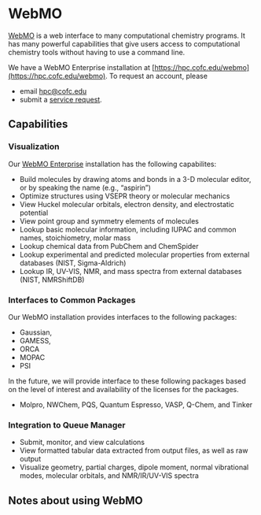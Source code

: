 # WebMO

[WebMO](https://www.webmo.net) is a web interface to many computational chemistry programs. It has many powerful capabilities
that give users access to computational chemistry tools without having to use a command line.

We have a WebMO Enterprise installation at [https://hpc.cofc.edu/webmo](https://hpc.cofc.edu/webmo).
To request an account, please
- email [hpc@cofc.edu](mailto:hpc@cofc.edu)
- submit a [service request](https://cofc.teamdynamix.com/TDClient/Requests/ServiceDet?ID=35085).

## Capabilities

### Visualization

Our [WebMO Enterprise](https://www.webmo.net/enterprise/index.html) installation has the following
capabilites:
- Build molecules by drawing atoms and bonds in a 3-D molecular editor, or by speaking the name (e.g., “aspirin”)
- Optimize structures using VSEPR theory or molecular mechanics
- View Huckel molecular orbitals, electron density, and electrostatic potential
- View point group and symmetry elements of molecules
- Lookup basic molecular information, including IUPAC and common names, stoichiometry, molar mass
- Lookup chemical data from PubChem and ChemSpider
- Lookup experimental and predicted molecular properties from external databases (NIST, Sigma-Aldrich)
- Lookup IR, UV-VIS, NMR, and mass spectra from external databases (NIST, NMRShiftDB)

### Interfaces to Common Packages
Our WebMO installation provides interfaces to the following packages:
- Gaussian,
- GAMESS, 
- ORCA
- MOPAC
- PSI

In the future, we will provide interface to these following packages based on the level of interest
and availability of the licenses for the packages.
- Molpro, NWChem, PQS, Quantum Espresso, VASP, Q-Chem, and Tinker

### Integration to Queue Manager
- Submit, monitor, and view calculations
- View formatted tabular data extracted from output files, as well as raw output
- Visualize geometry, partial charges, dipole moment, normal vibrational modes, molecular orbitals, and NMR/IR/UV-VIS spectra

## Notes about using WebMO
